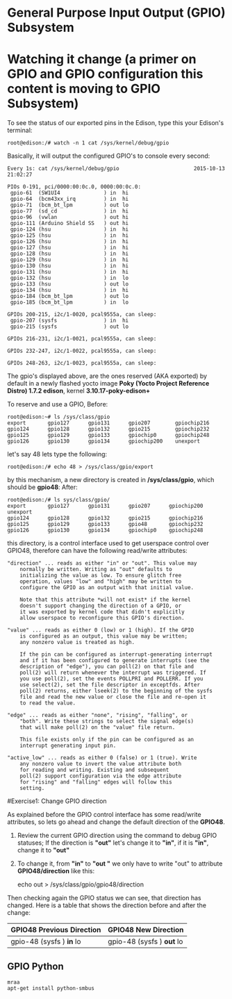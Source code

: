 General Purpose Input Output (GPIO) Subsystem
==

# Watching it change (a primer on GPIO and GPIO configuration this content is moving to GPIO Subsystem)

To see the status of our exported pins in the Edison, type this your Edison's terminal:

    root@edison:/# watch -n 1 cat /sys/kernel/debug/gpio

Basically, it will output the configured GPIO's to console every second:


    Every 1s: cat /sys/kernel/debug/gpio                        2015-10-13 21:02:27
    
    PIOs 0-191, pci/0000:00:0c.0, 0000:00:0c.0:
     gpio-61  (SW1UI4              ) in  hi
     gpio-64  (bcm43xx_irq         ) in  hi
     gpio-71  (bcm_bt_lpm          ) out lo
     gpio-77  (sd_cd               ) in  hi
     gpio-96  (vwlan               ) out hi
     gpio-111 (Arduino Shield SS   ) out hi
     gpio-124 (hsu                 ) in  hi
     gpio-125 (hsu                 ) in  hi
     gpio-126 (hsu                 ) in  hi
     gpio-127 (hsu                 ) in  hi
     gpio-128 (hsu                 ) in  hi
     gpio-129 (hsu                 ) in  hi
     gpio-130 (hsu                 ) in  hi
     gpio-131 (hsu                 ) in  hi
     gpio-132 (hsu                 ) in  lo
     gpio-133 (hsu                 ) out lo
     gpio-134 (hsu                 ) in  hi
     gpio-184 (bcm_bt_lpm          ) out lo
     gpio-185 (bcm_bt_lpm          ) in  lo
    
    GPIOs 200-215, i2c/1-0020, pcal9555a, can sleep:
     gpio-207 (sysfs               ) in  hi
     gpio-215 (sysfs               ) out lo
    
    GPIOs 216-231, i2c/1-0021, pcal9555a, can sleep:
    
    GPIOs 232-247, i2c/1-0022, pcal9555a, can sleep:
    
    GPIOs 248-263, i2c/1-0023, pcal9555a, can sleep:


The gpio's displayed above, are the ones reserved (AKA exported) by default in a newly flashed  yocto image **Poky (Yocto Project Reference Distro) 1.7.2 edison**,  kernel  **3.10.17-poky-edison+**

To reserve and use a GPIO, 
Before:

    root@edison:~# ls /sys/class/gpio
    export       gpio127      gpio131      gpio207        gpiochip216
    gpio124      gpio128      gpio132      gpio215        gpiochip232
    gpio125      gpio129      gpio133      gpiochip0      gpiochip248
    gpio126      gpio130      gpio134      gpiochip200    unexport


let's say 48 lets type the following:

    root@edison:/# echo 48 > /sys/class/gpio/export

by this mechanism, a new directory is created in **/sys/class/gpio**, which should be **gpio48**:
After:

    root@edison:/# ls sys/class/gpio/
    export       gpio127      gpio131      gpio207      gpiochip200  unexport
    gpio124      gpio128      gpio132      gpio215      gpiochip216
    gpio125      gpio129      gpio133      gpio48       gpiochip232
    gpio126      gpio130      gpio134      gpiochip0    gpiochip248

this directory, is a control interface used to get userspace control over GPIO48, therefore can have the following read/write attributes:

	"direction" ... reads as either "in" or "out". This value may
		normally be written. Writing as "out" defaults to
		initializing the value as low. To ensure glitch free
		operation, values "low" and "high" may be written to
		configure the GPIO as an output with that initial value.

		Note that this attribute *will not exist* if the kernel
		doesn't support changing the direction of a GPIO, or
		it was exported by kernel code that didn't explicitly
		allow userspace to reconfigure this GPIO's direction.

	"value" ... reads as either 0 (low) or 1 (high). If the GPIO
		is configured as an output, this value may be written;
		any nonzero value is treated as high.

		If the pin can be configured as interrupt-generating interrupt
		and if it has been configured to generate interrupts (see the
		description of "edge"), you can poll(2) on that file and
		poll(2) will return whenever the interrupt was triggered. If
		you use poll(2), set the events POLLPRI and POLLERR. If you
		use select(2), set the file descriptor in exceptfds. After
		poll(2) returns, either lseek(2) to the beginning of the sysfs
		file and read the new value or close the file and re-open it
		to read the value.

	"edge" ... reads as either "none", "rising", "falling", or
		"both". Write these strings to select the signal edge(s)
		that will make poll(2) on the "value" file return.

		This file exists only if the pin can be configured as an
		interrupt generating input pin.

	"active_low" ... reads as either 0 (false) or 1 (true). Write
		any nonzero value to invert the value attribute both
		for reading and writing. Existing and subsequent
		poll(2) support configuration via the edge attribute
		for "rising" and "falling" edges will follow this
		setting.



#Exercise1: Change GPIO direction

As explained before the GPIO control interface has some read/write attributes, so lets go ahead and change the default direction of the **GPIO48**.

1. Review the current GPIO direction using the command  to debug GPIO statuses; If the direction is **"out"** let's change it to **"in"**, if it is **"in"**, change it to **"out"**

2. To change it, from **"in"** to  **"out "** we only have to  write "out" to attribute **GPIO48/direction** like this:


    echo out > /sys/class/gpio/gpio48/direction


Then checking again the GPIO status we can see, that direction has changed. Here is a table that shows the direction before and after the change: 

| GPIO48  Previous Direction | GPIO48  New Direction |
| -- | -- |
| gpio-48  (sysfs               ) **in**  lo| gpio-48  (sysfs               ) **out**  lo |


## GPIO Python

    mraa
    apt-get install python-smbus
